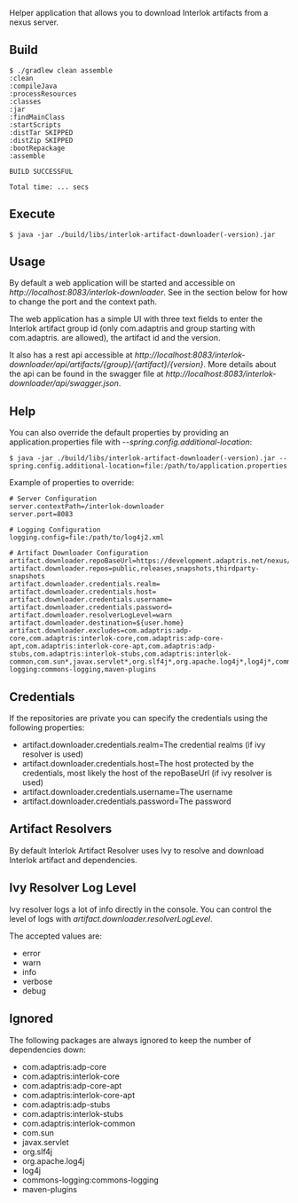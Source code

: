 Helper application that allows you to download Interlok artifacts from a nexus server.

## Build

```
$ ./gradlew clean assemble
:clean
:compileJava
:processResources
:classes
:jar
:findMainClass
:startScripts
:distTar SKIPPED
:distZip SKIPPED
:bootRepackage
:assemble

BUILD SUCCESSFUL

Total time: ... secs
```

## Execute

```
$ java -jar ./build/libs/interlok-artifact-downloader(-version).jar
```

## Usage

By default a web application will be started and accessible on *http://localhost:8083/interlok-downloader*. See in the section below for how to change the port and the context path.

The web application has a simple UI with three text fields to enter the Interlok artifact group id (only com.adaptris and group starting with com.adaptris. are allowed), the artifact id and the version.

It also has a rest api accessible at *http://localhost:8083/interlok-downloader/api/artifacts/{group}/{artifact}/{version}*.
More details about the api can be found in the swagger file at *http://localhost:8083/interlok-downloader/api/swagger.json*.

## Help

You can also override the default properties by providing an application.properties file with *--spring.config.additional-location*:

```
$ java -jar ./build/libs/interlok-artifact-downloader(-version).jar --spring.config.additional-location=file:/path/to/application.properties
```
Example of properties to override:

```
# Server Configuration
server.contextPath=/interlok-downloader
server.port=8083

# Logging Configuration
logging.config=file:/path/to/log4j2.xml

# Artifact Downloader Configuration
artifact.downloader.repoBaseUrl=https://development.adaptris.net/nexus/content/repositories/
artifact.downloader.repos=public,releases,snapshots,thirdparty-snapshots
artifact.downloader.credentials.realm=
artifact.downloader.credentials.host=
artifact.downloader.credentials.username=
artifact.downloader.credentials.password=
artifact.downloader.resolverLogLevel=warn
artifact.downloader.destination=${user.home}
artifact.downloader.excludes=com.adaptris:adp-core,com.adaptris:interlok-core,com.adaptris:adp-core-apt,com.adaptris:interlok-core-apt,com.adaptris:adp-stubs,com.adaptris:interlok-stubs,com.adaptris:interlok-common,com.sun*,javax.servlet*,org.slf4j*,org.apache.log4j*,log4j*,commons-logging:commons-logging,maven-plugins

```

## Credentials

If the repositories are private you can specify the credentials using the following properties:

* artifact.downloader.credentials.realm=The credential realms (if ivy resolver is used)
* artifact.downloader.credentials.host=The host protected by the credentials, most likely the host of the repoBaseUrl (if ivy resolver is used)
* artifact.downloader.credentials.username=The username
* artifact.downloader.credentials.password=The password

## Artifact Resolvers

By default Interlok Artifact Resolver uses Ivy to resolve and download Interlok artifact and dependencies.

## Ivy Resolver Log Level

Ivy resolver logs a lot of info directly in the console. You can control the level of logs with *artifact.downloader.resolverLogLevel*.

The accepted values are:
* error
* warn
* info
* verbose
* debug

## Ignored

The following packages are always ignored to keep the number of dependencies down:

* com.adaptris:adp-core
* com.adaptris:interlok-core
* com.adaptris:adp-core-apt
* com.adaptris:interlok-core-apt
* com.adaptris:adp-stubs
* com.adaptris:interlok-stubs
* com.adaptris:interlok-common
* com.sun
* javax.servlet
* org.slf4j
* org.apache.log4j
* log4j
* commons-logging:commons-logging
* maven-plugins
